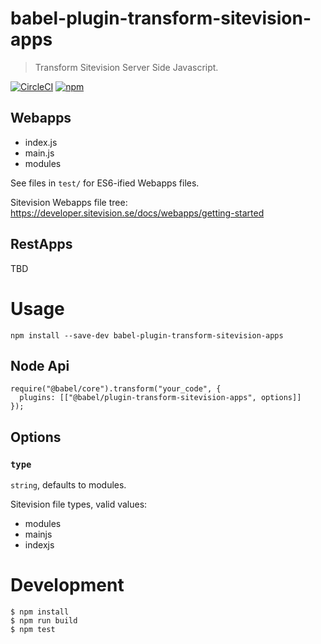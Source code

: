 # babel-plugin-transform-sitevision-apps

> Transform Sitevision Server Side Javascript.

[![CircleCI](https://circleci.com/gh/OlofFredriksson/babel-plugin-transform-sitevision-apps.svg?style=shield)](https://circleci.com/gh/OlofFredriksson/babel-plugin-transform-sitevision-apps) [![npm](https://img.shields.io/npm/v/babel-plugin-transform-sitevision-apps)](https://www.npmjs.com/package/babel-plugin-transform-sitevision-apps)

## Webapps

- index.js
- main.js
- modules

See files in `test/` for ES6-ified Webapps files.

Sitevision Webapps file tree: https://developer.sitevision.se/docs/webapps/getting-started

## RestApps

TBD

# Usage

`npm install --save-dev babel-plugin-transform-sitevision-apps`

## Node Api

```
require("@babel/core").transform("your_code", {
  plugins: [["@babel/plugin-transform-sitevision-apps", options]]
});
```

## Options

### `type`

`string`, defaults to modules.

Sitevision file types, valid values:

- modules
- mainjs
- indexjs

# Development

```
$ npm install
$ npm run build
$ npm test
```
